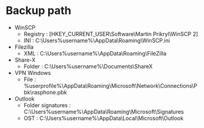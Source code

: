 # Backup path

* WinSCP
  * Registry : [HKEY_CURRENT_USER\Software\Martin Prikryl\WinSCP 2]
  * INI : C:\Users\%username%\AppData\Roaming\WinSCP.ini
* Filezilla
  * XML : C:\Users\%username%\AppData\Roaming\FileZilla
* Share-X
  * Folder : C:\Users\%username%\Documents\ShareX
* VPN Windows
  * File : %userprofile%\AppData\Roaming\Microsoft\Network\Connections\Pbk\rasphone.pbk
* Outlook
  * Folder signatures : C:\Users\%username%\AppData\Roaming\Microsoft\Signatures
  * OST : C:\Users\%username%\AppData\Local\Microsoft\Outlook
